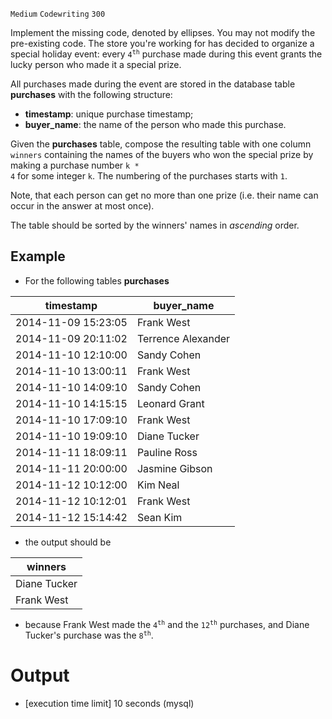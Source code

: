 `Medium`	`Codewriting` 	`300`

Implement the missing code, denoted by ellipses. You may not modify the pre-existing code.
The store you're working for has decided to organize a special holiday event: every <code>4<sup>th</sup></code> purchase made during this event grants the lucky person who made it a special prize.

All purchases made during the event are stored in the database table **purchases** with the following structure:

- **timestamp**: unique purchase timestamp;
- **buyer_name**: the name of the person who made this purchase.

Given the **purchases** table, compose the resulting table with one column <code>winners</code> containing the names of the buyers who won the special prize by making a purchase number <code>k \* 4</code> for some integer <code>k</code>. The numbering of the purchases starts with <code>1</code>.

Note, that each person can get no more than one prize (i.e. their name can occur in the answer at most once).

The table should be sorted by the winners' names in _ascending_ order.

## Example

- For the following tables **purchases**

| timestamp           | buyer_name         |
| ------------------- | ------------------ |
| 2014-11-09 15:23:05 | Frank West         |
| 2014-11-09 20:11:02 | Terrence Alexander |
| 2014-11-10 12:10:00 | Sandy Cohen        |
| 2014-11-10 13:00:11 | Frank West         |
| 2014-11-10 14:09:10 | Sandy Cohen        |
| 2014-11-10 14:15:15 | Leonard Grant      |
| 2014-11-10 17:09:10 | Frank West         |
| 2014-11-10 19:09:10 | Diane Tucker       |
| 2014-11-11 18:09:11 | Pauline Ross       |
| 2014-11-11 20:00:00 | Jasmine Gibson     |
| 2014-11-12 10:12:00 | Kim Neal           |
| 2014-11-12 10:12:01 | Frank West         |
| 2014-11-12 15:14:42 | Sean Kim           |

- the output should be

| winners      |
| ------------ |
| Diane Tucker |
| Frank West   |

- because Frank West made the <code>4<sup>th</sup></code> and the <code>12<sup>th</sup></code> purchases, and Diane Tucker's purchase was the <code>8<sup>th</sup></code>.

# Output
- [execution time limit] 10 seconds (mysql)

